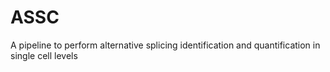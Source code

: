 # ASSC
A pipeline to perform alternative splicing identification and quantification in single cell levels
